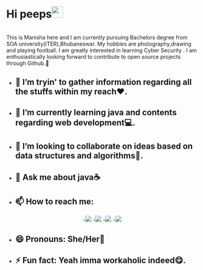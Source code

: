 <p align='center'><b><h1> Hi peeps<img src="https://raw.githubusercontent.com/MartinHeinz/MartinHeinz/master/wave.gif" width="30px"></h1></b><br>
This is Manisha here and I am currently pursuing Bachelors degree from SOA university(ITER),Bhubaneswar. My hobbies are photography,drawing and playing football. I am greatly interested in learning Cyber Security . I am enthusiastically looking forward to contribute to open source projects through Github.🖤</p>
    
    
  
- <b><h2>🔭 I’m tryin' to gather information regarding all the stuffs within my reach❤.</h2></b>
- <b><h2>🌱 I’m currently learning java and contents regarding web development💻.</h2></b>
- <b><h2>👯 I’m looking to collaborate on ideas based on data structures and algorithms📖.</h2></b>
- <b><h2>💬 Ask me about java☕</h2></b> 
- <b> <h2>📫 How to reach me: </h2></b>
<p align='center'>
-<a href = "https://www.linkedin.com/in/manisha-parichha-b528131bb/"><img src="https://img.icons8.com/cute-clipart/45/000000/linkedin.png"/></a>
-<a href = "https://twitter.com/Pmanny31"><img src="https://img.icons8.com/cotton/45/000000/twitter.png"/></a>
-<a href = "https://www.instagram.com/manisha_parichha/"><img src="https://img.icons8.com/color/45/000000/instagram-new.png"/></a>
-<a href = "https://www.facebook.com/angel.myra.908"><img src="https://img.icons8.com/fluent/48/000000/facebook-new.png"/></a></p>
    
- <b><h2>😄 Pronouns: She/Her🎀</h2></b>
- <b><h2> ⚡ Fun fact: Yeah imma workaholic indeed😋.</h2></b>




